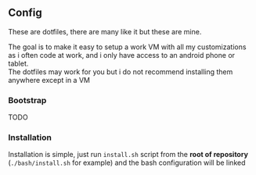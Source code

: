 ## Config

These are dotfiles, there are many like it but these are mine.

The goal is to make it easy to setup a work VM with all my customizations as i often code at work, and i only have access to an android phone or tablet.\
The dotfiles may work for you but i do not recommend installing them anywhere except in a VM

### Bootstrap

TODO

### Installation

Installation is simple, just run `install.sh` script from the **root of repository** (`./bash/install.sh` for example) and the bash configuration will be linked
